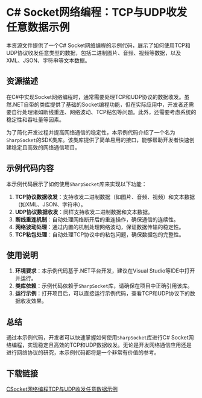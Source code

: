 # C# Socket网络编程：TCP与UDP收发任意数据示例

本资源文件提供了一个C# Socket网络编程的示例代码，展示了如何使用TCP和UDP协议收发任意类型的数据，包括二进制图片、音频、视频等数据，以及XML、JSON、字符串等文本数据。

## 资源描述

在C#中实现Socket网络编程时，通常需要处理TCP和UDP协议的数据收发。虽然.NET自带的类库提供了基础的Socket编程功能，但在实际应用中，开发者还需要自行处理诸如断线重连、网络波动、TCP粘包等问题。此外，还需要考虑系统的稳定性和吞吐量等因素。

为了简化开发过程并提高网络通信的稳定性，本示例代码介绍了一个名为`SharpSocket`的SDK类库。该类库提供了简单易用的接口，能够帮助开发者快速创建稳定且高效的网络通信项目。

## 示例代码内容

本示例代码展示了如何使用`SharpSocket`库来实现以下功能：

1. **TCP协议数据收发**：支持收发二进制数据（如图片、音频、视频）和文本数据（如XML、JSON、字符串）。
2. **UDP协议数据收发**：同样支持收发二进制数据和文本数据。
3. **断线重连机制**：自动处理网络断开后的重连操作，确保通信的连续性。
4. **网络波动处理**：通过内置的机制处理网络波动，保证数据传输的稳定性。
5. **TCP粘包处理**：自动处理TCP协议中的粘包问题，确保数据包的完整性。

## 使用说明

1. **环境要求**：本示例代码基于.NET平台开发，建议在Visual Studio等IDE中打开并运行。
2. **类库依赖**：示例代码依赖于`SharpSocket`库，请确保在项目中正确引用该库。
3. **运行示例**：打开项目后，可以直接运行示例代码，查看TCP和UDP协议下的数据收发效果。

## 总结

通过本示例代码，开发者可以快速掌握如何使用`SharpSocket`库进行C# Socket网络编程，实现稳定且高效的TCP和UDP数据收发。无论是开发网络通信应用还是进行网络协议的研究，本示例代码都将是一个非常有价值的参考。

## 下载链接

[CSocket网络编程TCP与UDP收发任意数据示例](https://pan.quark.cn/s/22fea807f08b)